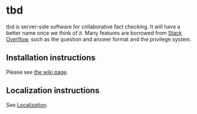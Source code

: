 # tbd

tbd is server-side software for collaborative fact checking. It will have a better name once we think of it. Many features are borrowed from [Stack Overflow](https://stackoverflow.com), such as the question and answer format and the privilege system.

## Installation instructions

Please see [the wiki page](https://github.com/CatalinFrancu/tbd/wiki/Installation-instructions).

## Localization instructions

See [Localization](https://github.com/CatalinFrancu/tbd/wiki/Localization).
